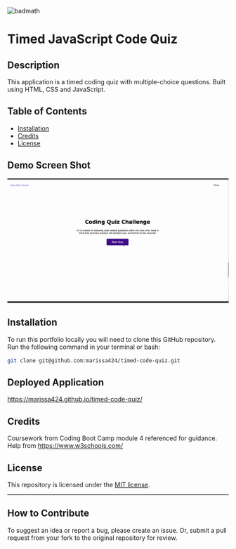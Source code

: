 <div>

![badmath](https://img.shields.io/github/license/marissa424/timed-code-quiz)

</div>

# Timed JavaScript Code Quiz

## Description

This application is a timed coding quiz with multiple-choice questions. Built using HTML, CSS and JavaScript.

## Table of Contents

- [Installation](#installation)
- [Credits](#credits)
- [License](#license)

## Demo Screen Shot

![Quiz Desktop Demo](./assets/images/Timed%20Code%20Quiz%20Demo.gif "Quiz Demo")

## Installation

To run this portfolio locally you will need to clone this GitHub repository. Run the following command in your terminal or bash:
```bash
git clone git@github.com:marissa424/timed-code-quiz.git
```

## Deployed Application
https://marissa424.github.io/timed-code-quiz/

## Credits

Coursework from Coding Boot Camp module 4 referenced for guidance.
<br> Help from https://www.w3schools.com/


## License

This repository is licensed under the [MIT license](https://choosealicense.com/licenses/mit/).

---


## How to Contribute

  To suggest an idea or report a bug, please create an issue. Or, submit a pull request from your fork to the original repository for review.

